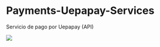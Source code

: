 # Payments-Uepapay-Services
Servicio de pago por Uepapay (API)

<img src="https://uepapay.com/images/uepa_Pay.svg" />
